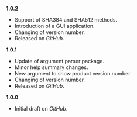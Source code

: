 

**1.0.2**
- Support of SHA384 and SHA512 methods.
- Introduction of a GUI application.
- Changing of version number.
- Released on _GitHub_.

**1.0.1**
- Update of argument parser package.
- Minor help summary changes.
- New argument to show product version number.
- Changing of version number.
- Released on _GitHub_.

**1.0.0**

- Initial draft on _GitHub_.

